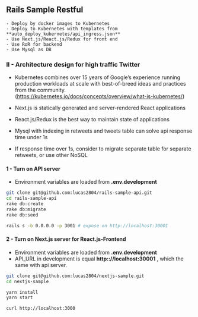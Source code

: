 ## Rails Sample Restful

```
- Deploy by docker images to Kubernetes
- Deploy to Kubernetes with templates from **auto_deploy_kubernetes/api_ingress.json**
- Use Next.js/React.js/Redux for front end
- Use RoR for backend
- Use Mysql as DB
```


### II - Architecture design for high traffic Twitter

- Kubernetes combines over 15 years of Google’s experience running production workloads at scale with best-of-breed ideas and practices from the community. (https://kubernetes.io/docs/concepts/overview/what-is-kubernetes/)
 
- Next.js is statically generated and server-rendered React applications

- React.js/Redux is the best way to maintain state of applications

- Mysql with indexing in retweets and tweets table can solve api response time under 1s

- If response time over 1s, consider to migrate separate table for separate retweets, or use other NoSQL

#### 1 - Turn on API server
- Environment variables are loaded from **.env.development**

```bash
git clone git@github.com:lucas2804/rails-sample-api.git
cd rails-sample-api
rake db:create
rake db:migrate
rake db:seed

rails s -b 0.0.0.0 -p 3001 # expose on http://localhost:30001
```

#### 2 - Turn on Next.js server for React.js-Frontend
- Environment variables are loaded from **.env.development**
- API_URL in development is equal **http:://localhost:30001** , which the same with api server.

```bash
git clone git@github.com:lucas2804/nextjs-sample.git
cd nextjs-sample

yarn install
yarn start

curl http://localhost:3000
```
